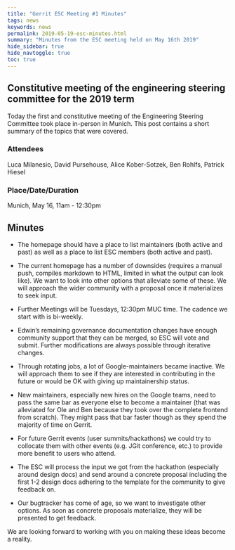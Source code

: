 ```yaml
---
title: "Gerrit ESC Meeting #1 Minutes"
tags: news
keywords: news
permalink: 2019-05-19-esc-minutes.html
summary: "Minutes from the ESC meeting held on May 16th 2019"
hide_sidebar: true
hide_navtoggle: true
toc: true
---
```


## Constitutive meeting of the engineering steering committee for the 2019 term

Today the first and constitutive meeting of the Engineering Steering Committee took
place in-person in Munich. This post contains a short summary of the topics that were
covered.

### Attendees

Luca Milanesio, David Pursehouse, Alice Kober-Sotzek, Ben Rohlfs, Patrick Hiesel

### Place/Date/Duration

Munich, May 16, 11am - 12:30pm

## Minutes

* The homepage should have a place to list maintainers (both active and past) as
  well as a place to list ESC members (both active and past).

* The current homepage has a number of downsides (requires a manual push, compiles
  markdown to HTML, limited in what the output can look like). We want to look into
  other options that alleviate some of these. We will approach the wider community
  with a proposal once it materializes to seek input.

* Further Meetings will be Tuesdays, 12:30pm MUC time. The cadence we start with is bi-weekly.

* Edwin’s remaining governance documentation changes have enough community support that
  they can be merged, so ESC will vote and submit. Further modifications are always possible
  through iterative changes.

* Through rotating jobs, a lot of Google-maintainers became inactive. We will approach them
  to see if they are interested in contributing in the future or would be OK with giving up
  maintainership status.

* New maintainers, especially new hires on the Google teams, need to pass the same bar as
  everyone else to become a maintainer (that was alleviated for Ole and Ben because they
  took over the complete frontend from scratch). They might pass that bar faster though
  as they spend the majority of time on Gerrit.

* For future Gerrit events (user summits/hackathons) we could try to collocate them with
  other events (e.g. JGit conference, etc.) to provide more benefit to users who attend.

* The ESC will process the input we got from the hackathon (especially around design docs)
  and send around a concrete proposal including the first 1-2 design docs adhering to the
  template for the community to give feedback on.

* Our bugtracker has come of age, so we want to investigate other options. As soon as
  concrete proposals materialize, they will be presented to get feedback.

We are looking forward to working with you on making these ideas become a reality.
